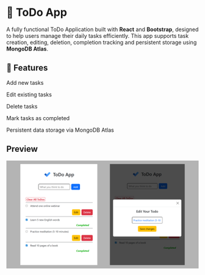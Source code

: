 # 📝 ToDo App

A fully functional ToDo Application built with **React** and **Bootstrap**, designed to help users manage their daily tasks efficiently. This app supports task creation, editing, deletion, completion tracking and persistent storage using **MongoDB Atlas**.

## 🚀 Features

Add new tasks

Edit existing tasks

Delete tasks

Mark tasks as completed

Persistent data storage via MongoDB Atlas

## Preview
![image alt](https://github.com/Toumik-Haque/ToDo-App/blob/f241f9431280788b0cd2318ddd6cb0cda58f8a66/public/ToDo%20App%20UI.png)
